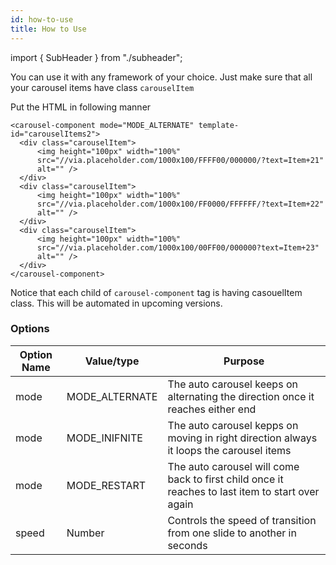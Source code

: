 ```yaml
---
id: how-to-use
title: How to Use
---
```


import { SubHeader } from "./subheader";

<SubHeader/>  

You can use it with any framework of your choice. Just make sure that all your carousel items have class `carouselItem`

Put the HTML in following manner

```
<carousel-component mode="MODE_ALTERNATE" template-id="carouselItems2">
  <div class="carouselItem">
      <img height="100px" width="100%"
      src="//via.placeholder.com/1000x100/FFFF00/000000/?text=Item+21"
      alt="" />
  </div>
  <div class="carouselItem">
      <img height="100px" width="100%"
      src="//via.placeholder.com/1000x100/FF0000/FFFFFF/?text=Item+22"
      alt="" />
  </div>
  <div class="carouselItem">
      <img height="100px" width="100%"
      src="//via.placeholder.com/1000x100/00FF00/000000?text=Item+23"
      alt="" />
  </div>
</carousel-component>
```

Notice that each child of `carousel-component` tag is having casouelItem class. This will be automated in upcoming versions.

### Options


| Option Name | Value/type | Purpose |
|-------------|-------|---------|
| mode        | MODE_ALTERNATE | The auto carousel keeps on alternating the direction once it reaches either end |
| mode        | MODE_INIFNITE  | The auto carousel kepps on moving in right direction always it loops the carousel items |
| mode        | MODE_RESTART   | The auto carousel will come back to first child once it reaches to last item to start over again | 
 speed        | Number         | Controls the speed of transition from one slide to another in seconds |